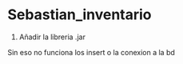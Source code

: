 # Sebastian_inventario
1. Añadir la libreria .jar

Sin eso no funciona los insert o la conexion a la bd
